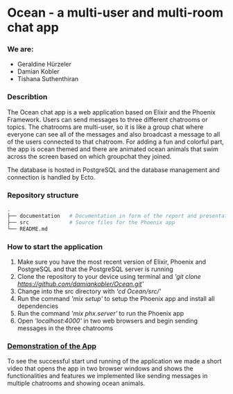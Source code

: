 # Ocean - a multi-user and multi-room chat app
### We are:
- Geraldine Hürzeler
- Damian Kobler
- Tishana Suthenthiran

### Describtion
The Ocean chat app is a web application based on Elixir and the Phoenix Framework. Users can send messages to three different chatrooms or topics. The chatrooms are multi-user, so it is like a group chat where everyone can see all of the messages and also broadcast a message to all of the users connected to that chatroom. For adding a fun and colorful part, the app is ocean themed and there are animated ocean animals that swim across the screen based on which groupchat they joined.

The database is hosted in PostgreSQL and the database management and connection is handled by Ecto.

### Repository structure
```bash
.
├── documentation   # Documentation in form of the report and presentation slides
├── src             # Source files for the Phoenix app
└── README.md
```
###  How to start the application
1. Make sure you have the most recent version of Elixir, Phoenix and PostgreSQL and that the PostgreSQL server is running
2. Clone the repository to your device using terminal and *'git clone https://github.com/damiankobler/Ocean.git'*
3. Change into the src directory with *'cd Ocean/src/'*
4. Run the command *'mix setup'* to setup the Phoenix app and install all dependencies
5. Run the command *'mix phx.server'* to run the Phoenix app
6. Open *'localhost:4000'* in two web browsers and begin sending messages in the three chatrooms

### [Demonstration of the App](https://youtu.be/mSrQhnMA3wY "App Demonstration")
To see the successful start und running of the application we made a short video that opens the app in two browser windows and shows the functionalities and features we implemented like sending messages in multiple chatrooms and showing ocean animals.
